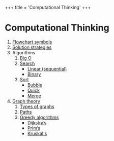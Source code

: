 +++
title = 'Computational Thinking'
+++
# Computational Thinking
1. [Flowchart symbols](symbols-of-a-flowchart)
2. [Solution strategies](algorithms)
3. Algorithms
    1. [Big O](big-o-notation)
    2. [Search](search-algorithms)
        - [Linear (sequential)](linear-search)
        - [Binary](binary-search)
    3. [Sort](sorting-algorithms)
        - [Bubble](bubble-sort)
        - [Quick](quicksort)
        - [Merge](merge-sort)
4. [Graph theory](graphs)
    1. [Types of graphs](types-of-graphs)
    2. [Paths](paths)
    3. [Greedy algorithms](greedy-technique)
        - [Dijkstra’s](dijkstra-s-algorithm)
        - [Prim’s](prim-s-algorithm)
        - [Kruskal's](kruskal-s-algorithm)
